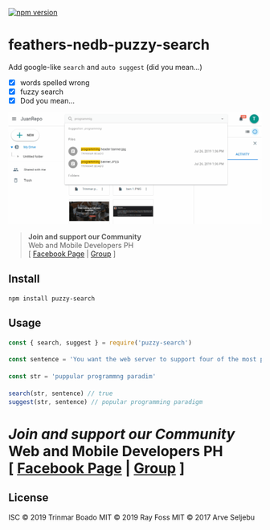 [![npm version](https://badge.fury.io/js/puzzy-search.svg)](https://badge.fury.io/js/puzzy-search)

# feathers-nedb-puzzy-search
Add google-like `search` and `auto suggest` (did you mean...)

 - [x] words spelled wrong
 - [x] fuzzy search
 - [x] Dod you mean...

<p align="center">
  <img src="search.gif"/>
</p>

> **Join and support our Community** <br />
> Web and Mobile Developers PH <br />
> [ [Facebook Page](https://fb.com/webmobile.ph) | [Group](https://fb.com/groups/webmobile.ph/) ]

## Install
```
npm install puzzy-search
```

## Usage
```js
const { search, suggest } = require('puzzy-search')

const sentence = 'You want the web server to support four of the most popular programming paradigms.'

const str = 'puppular programmng paradim'

search(str, sentence) // true
suggest(str, sentence) // popular programming paradigm
```


# *Join and support our Community* <br /> **Web and Mobile Developers PH** <br/> [ [Facebook Page](https://fb.com/webmobile.ph) | [Group](https://fb.com/groups/webmobile.ph/) ]

## License
ISC © 2019 Trinmar Boado
MIT © 2019 Ray Foss
MIT © 2017 Arve Seljebu
